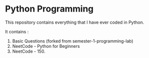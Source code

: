 # Python Programming
This repository contains everything that I have ever coded in Python.

It contains :  
1. Basic Questions (forked from semester-1-programming-lab)
2. NeetCode - Python for Beginners
3. NeetCode - 150.
